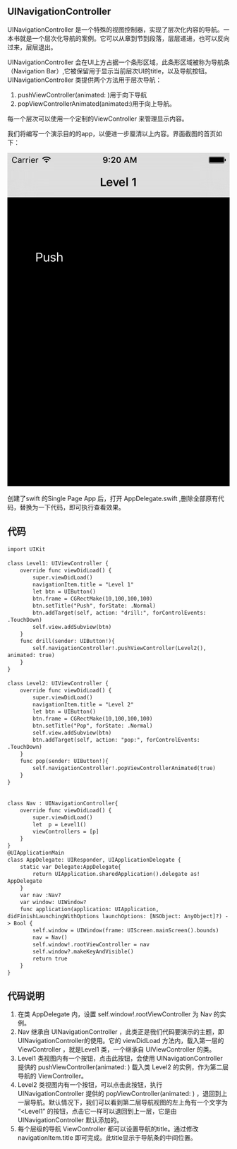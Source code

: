 ## UINavigationController

UINavigationController 是一个特殊的视图控制器，实现了层次化内容的导航。一本书就是一个层次化导航的案例。它可以从章到节到段落，层层递进，也可以反向过来，层层退出。

UINavigationController 会在UI上方占据一个条形区域，此条形区域被称为导航条（Navigation Bar）,它被保留用于显示当前层次UI的title，以及导航按钮。UINavigationController 类提供两个方法用于层次导航：

1. pushViewController(animated: )用于向下导航
2. popViewControllerAnimated(animated:)用于向上导航。

每一个层次可以使用一个定制的ViewController 来管理显示内容。

我们将编写一个演示目的的app，以便进一步厘清以上内容。界面截图的首页如下：

![navigationcontroller](navigationcontroller.png)

创建了swift 的Single Page App 后，打开 AppDelegate.swift ,删除全部原有代码，替换为一下代码，即可执行查看效果。

## 代码

    import UIKit

    class Level1: UIViewController {
        override func viewDidLoad() {
            super.viewDidLoad()
            navigationItem.title = "Level 1"
            let btn = UIButton()
            btn.frame = CGRectMake(10,100,100,100)
            btn.setTitle("Push", forState: .Normal)
            btn.addTarget(self, action: "drill:", forControlEvents: .TouchDown)
            self.view.addSubview(btn)
        }
        func drill(sender: UIButton!){
            self.navigationController!.pushViewController(Level2(), animated: true)
        }
    }

    class Level2: UIViewController {
        override func viewDidLoad() {
            super.viewDidLoad()
            navigationItem.title = "Level 2"
            let btn = UIButton()
            btn.frame = CGRectMake(10,100,100,100)
            btn.setTitle("Pop", forState: .Normal)
            self.view.addSubview(btn)
            btn.addTarget(self, action: "pop:", forControlEvents: .TouchDown)
        }
        func pop(sender: UIButton!){
            self.navigationController!.popViewControllerAnimated(true)
        }
    }


    class Nav : UINavigationController{
        override func viewDidLoad() {
            super.viewDidLoad()
            let  p = Level1()
            viewControllers = [p]
        }
    }
    @UIApplicationMain
    class AppDelegate: UIResponder, UIApplicationDelegate {
        static var Delegate:AppDelegate{
            return UIApplication.sharedApplication().delegate as! AppDelegate
        }
        var nav :Nav?
        var window: UIWindow?
        func application(application: UIApplication, didFinishLaunchingWithOptions launchOptions: [NSObject: AnyObject]?) -> Bool {
            self.window = UIWindow(frame: UIScreen.mainScreen().bounds)
            nav = Nav()
            self.window!.rootViewController = nav
            self.window?.makeKeyAndVisible()
            return true
        }
    }

## 代码说明

1. 在类 AppDelegate 内，设置 self.window!.rootViewController  为 Nav 的实例。
2. Nav 继承自 UINavigationController ，此类正是我们代码要演示的主题，即 UINavigationController的使用。它的 viewDidLoad 方法内，载入第一层的 ViewController ，就是Level1 类，一个继承自 UIViewController 的类。
3. Level1 类视图内有一个按钮，点击此按钮，会使用  UINavigationController 提供的 pushViewController(animated: ) 载入类 Level2 的实例，作为第二层导航的 ViewController。
4. Level2 类视图内有一个按钮，可以点击此按钮，执行 UINavigationController 提供的 popViewController(animated: ) ，退回到上一层导航。默认情况下，我们可以看到第二层导航视图的左上角有一个文字为 “<Level1” 的按钮，点击它一样可以退回到上一层，它是由 UINavigationController 默认添加的。
5. 每个层级的导航 ViewController 都可以设置导航的title。通过修改  navigationItem.title 即可完成。此title显示于导航条的中间位置。





